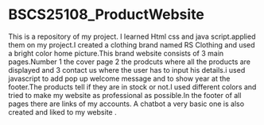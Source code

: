 # BSCS25108_ProductWebsite
This is a repository of my project. I learned Html css and java script.applied them on my project.I created a clothing brand named RS Clothing
and used a bright color home picture.This brand website consists of 3 main pages.Number 1 the cover page 2 the prodcuts where all the products are displayed and 3 contact us where the user has to input his details.i used javascript to add pop up welcome message and to show year at the footer.The products tell if they are in stock or not.I used different colors and tried to make my website as professional as possible.In the footer of all pages there are links of my accounts. A chatbot a very basic one is also created and liked to my website .
